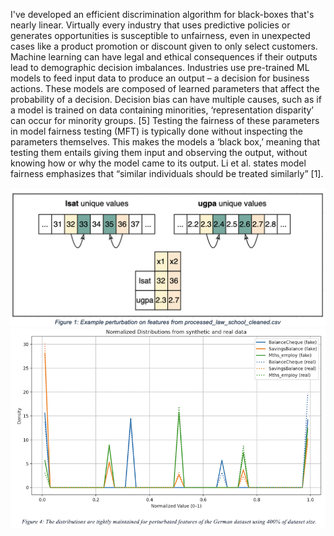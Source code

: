 I've developed an efficient discrimination algorithm for black-boxes that's nearly linear.
Virtually every industry that uses predictive policies or generates opportunities is susceptible to unfairness, even in unexpected cases like a product promotion or discount given to only select customers. Machine learning can have legal and ethical consequences if their outputs lead to demographic decision imbalances. Industries use pre-trained ML models to feed input data to produce an output – a decision for business actions. These models are composed of learned parameters that affect the probability of a decision. Decision bias can have multiple causes, such as if a model is trained on data containing minorities, ‘representation disparity’ can occur for minority groups. [5] Testing the fairness of these parameters in model fairness testing (MFT) is typically done without inspecting the parameters themselves. This makes the models a ‘black box,’ meaning that testing them entails giving them input and observing the output, without knowing how or why the model came to its output. Li et al. states model fairness emphasizes that “similar individuals should be treated similarly” [1].

![Model Output](assets/Local_Neighbor_Pert.png)
![Model Output](assets/Dist_Maintinance.png)
